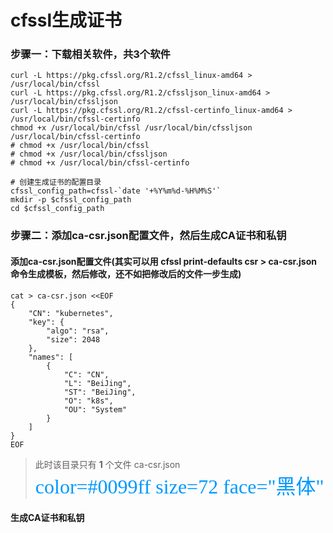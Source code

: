 # cfssl生成证书
### 步骤一：下载相关软件，共3个软件
```
curl -L https://pkg.cfssl.org/R1.2/cfssl_linux-amd64 > /usr/local/bin/cfssl
curl -L https://pkg.cfssl.org/R1.2/cfssljson_linux-amd64 > /usr/local/bin/cfssljson
curl -L https://pkg.cfssl.org/R1.2/cfssl-certinfo_linux-amd64 > /usr/local/bin/cfssl-certinfo
chmod +x /usr/local/bin/cfssl /usr/local/bin/cfssljson /usr/local/bin/cfssl-certinfo
# chmod +x /usr/local/bin/cfssl
# chmod +x /usr/local/bin/cfssljson
# chmod +x /usr/local/bin/cfssl-certinfo

# 创建生成证书的配置目录
cfssl_config_path=cfssl-`date '+%Y%m%d-%H%M%S'`
mkdir -p $cfssl_config_path
cd $cfssl_config_path
```

### 步骤二：添加ca-csr.json配置文件，然后生成CA证书和私钥
#### 添加ca-csr.json配置文件(其实可以用 cfssl print-defaults csr > ca-csr.json 命令生成模板，然后修改，还不如把修改后的文件一步生成)
```
cat > ca-csr.json <<EOF
{
    "CN": "kubernetes",  
    "key": {
        "algo": "rsa",
        "size": 2048
    },
    "names": [
        {
            "C": "CN",
            "L": "BeiJing",
            "ST": "BeiJing",
            "O": "k8s",
            "OU": "System"
        }
    ]
}
EOF
```
> 此时该目录只有 <strong><b>1</b></strong> 个文件  ca-csr.json  
> <font color=#0099ff size=6 face="黑体">color=#0099ff size=72 face="黑体"</font>
#### 生成CA证书和私钥
```
```